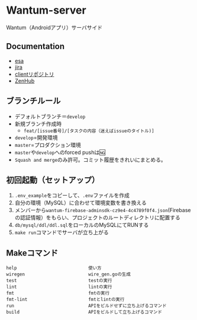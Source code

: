 # Wantum-server
Wantum（Androidアプリ）サーバサイド

## Documentation
- [esa](https://tech-cafe-freedom.esa.io/)
- [jira](https://wantum.atlassian.net/jira/software/projects/WAN/boards/1)
- [clientリポジトリ](https://github.com/TechCafeFreedom/Wantum-android)
- [ZenHub](https://app.zenhub.com/workspaces/wantum----5f12ff5c6ec353000f8ca0cb/board?epics:settings=epicsWithSubtasks&repos=277304125,278130353,280759607&showPRs=false)

## ブランチルール
- デフォルトブランチ＝`develop`
- 新規ブランチ作成時
  - `feat/[issue番号]/[タスクの内容（迷えばissueのタイトル)]`
- `develop`=開発環境
- `master`=プロダクション環境
- `master`や`develop`へのforced pushは🆖
- `Squash and merge`のみ許可。コミット履歴をきれいにまとめる。

## 初回起動（セットアップ）
1. `.env_example`をコピーして、`.env`ファイルを作成
2. 自分の環境（MySQL）に合わせて環境変数を書き換える
3. メンバーから`wantum-firebase-adminsdk-cz9e4-4c4789f0f4.json`(Firebaseの認証情報）をもらい、プロジェクトのルートディレクトリに配置する
4. `db/mysql/ddl/ddl.sql`をローカルのMySQLにてRUNする
5. `make run`コマンドでサーバが立ち上がる

## Makeコマンド
```shell script
help                           使い方
wiregen                        wire_gen.goの生成
test                           testの実行
lint                           lintの実行
fmt                            fmtの実行
fmt-lint                       fmtとlintの実行
run                            APIをビルドせずに立ち上げるコマンド
build                          APIをビルドして立ち上げるコマンド
```
